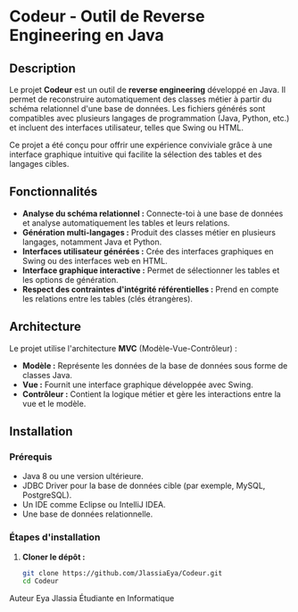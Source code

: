 # Codeur - Outil de Reverse Engineering en Java

## Description

Le projet **Codeur** est un outil de **reverse engineering** développé en Java. Il permet de reconstruire automatiquement des classes métier à partir du schéma relationnel d'une base de données. Les fichiers générés sont compatibles avec plusieurs langages de programmation (Java, Python, etc.) et incluent des interfaces utilisateur, telles que Swing ou HTML.

Ce projet a été conçu pour offrir une expérience conviviale grâce à une interface graphique intuitive qui facilite la sélection des tables et des langages cibles.

## Fonctionnalités

- **Analyse du schéma relationnel :** Connecte-toi à une base de données et analyse automatiquement les tables et leurs relations.
- **Génération multi-langages :** Produit des classes métier en plusieurs langages, notamment Java et Python.
- **Interfaces utilisateur générées :** Crée des interfaces graphiques en Swing ou des interfaces web en HTML.
- **Interface graphique interactive :** Permet de sélectionner les tables et les options de génération.
- **Respect des contraintes d'intégrité référentielles :** Prend en compte les relations entre les tables (clés étrangères).

## Architecture

Le projet utilise l'architecture **MVC** (Modèle-Vue-Contrôleur) :
- **Modèle :** Représente les données de la base de données sous forme de classes Java.
- **Vue :** Fournit une interface graphique développée avec Swing.
- **Contrôleur :** Contient la logique métier et gère les interactions entre la vue et le modèle.

## Installation

### Prérequis

- Java 8 ou une version ultérieure.
- JDBC Driver pour la base de données cible (par exemple, MySQL, PostgreSQL).
- Un IDE comme Eclipse ou IntelliJ IDEA.
- Une base de données relationnelle.

### Étapes d'installation

1. **Cloner le dépôt :**
   ```bash
   git clone https://github.com/JlassiaEya/Codeur.git
   cd Codeur
Auteur
Eya Jlassia
Étudiante en Informatique
